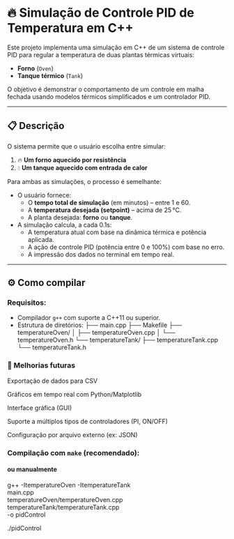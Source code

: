 # 🔥 Simulação de Controle PID de Temperatura em C++

Este projeto implementa uma simulação em C++ de um sistema de controle PID para regular a temperatura de duas plantas térmicas virtuais:

- **Forno** (`Oven`)
- **Tanque térmico** (`Tank`)

O objetivo é demonstrar o comportamento de um controle em malha fechada usando modelos térmicos simplificados e um controlador PID.

---

## 📋 Descrição

O sistema permite que o usuário escolha entre simular:

1. 🔥 **Um forno aquecido por resistência**
2. 💧 **Um tanque aquecido com entrada de calor**

Para ambas as simulações, o processo é semelhante:

- O usuário fornece:
  - O **tempo total de simulação** (em minutos) – entre 1 e 60.
  - A **temperatura desejada (setpoint)** – acima de 25 °C.
  - A planta desejada: **forno** ou **tanque**.
- A simulação calcula, a cada 0.1s:
  - A temperatura atual com base na dinâmica térmica e potência aplicada.
  - A ação de controle PID (potência entre 0 e 100%) com base no erro.
  - A impressão dos dados no terminal em tempo real.

---

## ⚙️ Como compilar

### Requisitos:
- Compilador `g++` com suporte a C++11 ou superior.
- Estrutura de diretórios:
├── main.cpp
├── Makefile
├── temperatureOven/
│ ├── temperatureOven.cpp
│ └── temperatureOven.h
└── temperatureTank/
├── temperatureTank.cpp
└── temperatureTank.h

### 🚀 Melhorias futuras

Exportação de dados para CSV

Gráficos em tempo real com Python/Matplotlib

Interface gráfica (GUI)

Suporte a múltiplos tipos de controladores (PI, ON/OFF)

Configuração por arquivo externo (ex: JSON)

### Compilação com `make` (recomendado):

#### ou manualmente

g++ -ItemperatureOven -ItemperatureTank \
    main.cpp \
    temperatureOven/temperatureOven.cpp \
    temperatureTank/temperatureTank.cpp \
    -o pidControl

./pidControl

